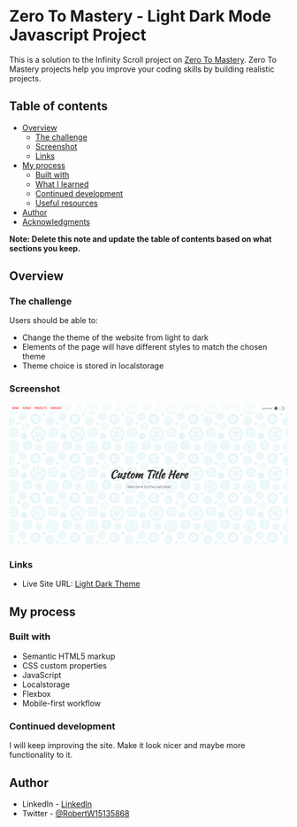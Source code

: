 # Zero To Mastery - Light Dark Mode Javascript Project

This is a solution to the Infinity Scroll project on [Zero To Mastery](https://zerotomastery.io/). Zero To Mastery projects help you improve your coding skills by building realistic projects. 

## Table of contents

- [Overview](#overview)
  - [The challenge](#the-challenge)
  - [Screenshot](#screenshot)
  - [Links](#links)
- [My process](#my-process)
  - [Built with](#built-with)
  - [What I learned](#what-i-learned)
  - [Continued development](#continued-development)
  - [Useful resources](#useful-resources)
- [Author](#author)
- [Acknowledgments](#acknowledgments)

**Note: Delete this note and update the table of contents based on what sections you keep.**

## Overview

### The challenge

Users should be able to:

- Change the theme of the website from light to dark
- Elements of the page will have different styles to match the chosen theme
- Theme choice is stored in localstorage

### Screenshot

![](./screenshot.jpg)

### Links

- Live Site URL: [Light Dark Theme](https://your-live-site-url.com)

## My process

### Built with

- Semantic HTML5 markup
- CSS custom properties
- JavaScript
- Localstorage
- Flexbox
- Mobile-first workflow

### Continued development

I will keep improving the site. Make it look nicer and maybe more functionality to it.

## Author

- LinkedIn - [LinkedIn](https://www.linkedin.com/in/robert-walker-029503221/)
- Twitter - [@RobertW15135868](https://www.twitter.com/RobertW15135868)